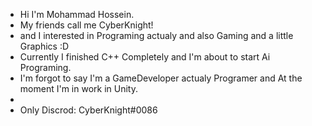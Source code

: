 - Hi I'm Mohammad Hossein.
- My friends call me CyberKnight!
- and I interested in Programing actualy and also Gaming and a little Graphics :D
- Currently I finished C++ Completely and I'm about to start Ai Programing.
- I'm forgot to say I'm a GameDeveloper actualy Programer and At the moment I'm in work in Unity.
-
- Only Discrod: CyberKnight#0086



<!---
amrahpour13/amrahpour13 is a ✨ special ✨ repository because its `README.md` (this file) appears on your GitHub profile.
You can click the Preview link to take a look at your changes.
--->
